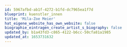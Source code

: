 ```yaml
---
id: 5967afbd-ab1f-4272-b1fd-dc7965ea1f7d
blueprint: kuenstler_innen
title: 'Mila-Zoe Meier'
hat_eigene_website_has_own_website: false
biographie_eintragen_create_artist_s_biography: false
updated_by: b1a43fd3-c865-4122-b6cc-50cfa81a1985
updated_at: 1653731632
---
```

